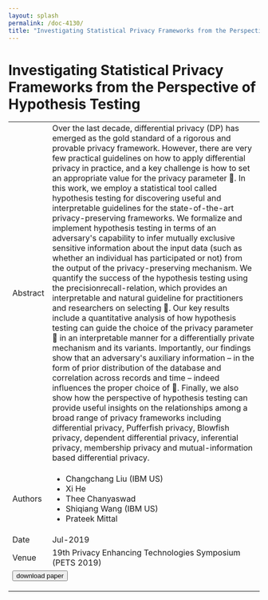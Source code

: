 ```yaml
---
layout: splash
permalink: /doc-4130/
title: "Investigating Statistical Privacy Frameworks from the Perspective of Hypothesis Testing"
---
```


# Investigating Statistical Privacy Frameworks from the Perspective of Hypothesis Testing

<table>
    <tbody>
    <tr>
        <td>Abstract</td>
        <td>Over the last decade, differential privacy (DP) has emerged as the gold standard of a rigorous and provable privacy framework. However, there are very few practical guidelines on how to apply differential privacy in practice, and a key challenge is how to set an appropriate value for the privacy parameter . In this work, we employ a statistical tool called hypothesis testing for discovering useful and interpretable guidelines for the state-of-the-art privacy-preserving frameworks. We formalize and implement hypothesis testing in terms of an adversary's capability to infer mutually exclusive sensitive information about the input data (such as whether an individual has participated or not) from the output of the privacy-preserving mechanism. We quantify the success of the hypothesis testing using the precisionrecall-relation, which provides an interpretable and natural guideline for practitioners and researchers on selecting . Our key results include a quantitative analysis of how hypothesis testing can guide the choice of the privacy parameter  in an interpretable manner for a differentially private mechanism and its variants. Importantly, our findings show that an adversary's auxiliary information – in the form of prior distribution of the database and correlation across records and time – indeed influences the proper choice of . Finally, we also show how the perspective of hypothesis testing can provide useful insights on the relationships among a broad range of privacy frameworks including differential privacy, Pufferfish privacy, Blowfish privacy, dependent differential privacy, inferential privacy, membership privacy and mutual-information based differential privacy.</td>
    </tr>
    <tr>
        <td>Authors</td>
        <td>
            <ul>
                <li>Changchang Liu (IBM US)</li>
                <li>Xi He</li>
                <li>Thee Chanyaswad</li>
                <li>Shiqiang Wang (IBM US)</li>
                <li>Prateek Mittal</li>
            </ul>
        </td>
    </tr>
    <tr>
        <td>Date</td>
        <td>Jul-2019</td>
    </tr>
    <tr>
        <td>Venue</td>
        <td>19th Privacy Enhancing Technologies Symposium (PETS 2019)</td>
    </tr>
        <tr>
            <td colspan="2">
                <form method="get" action="https://ibm.box.com/v/doc-4130-paper">
                    <button type="submit">download paper</button>
                </form>
            </td>
        </tr>
    </tbody>
</table>
